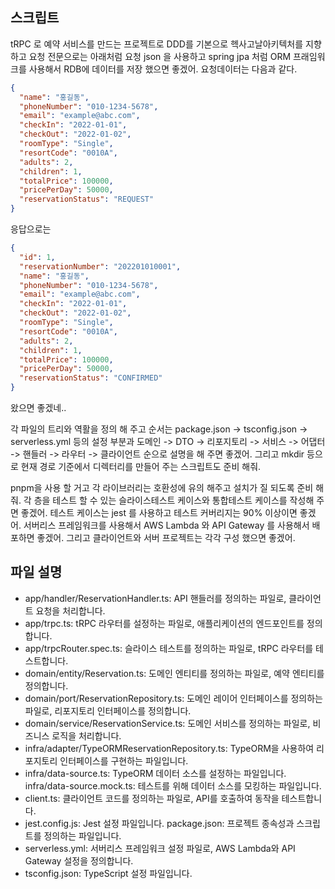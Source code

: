 ## 스크립트
tRPC 로 예약 서비스를 만드는 프로젝트로 DDD를 기본으로 헥사고날아키텍처를 지향하고 요청 전문으로는 아래처럼 요청 json 을 사용하고 spring jpa 처럼 ORM 프래임워크를 사용해서 RDB에 데이터를 저장 했으면 좋겠어.
요청데이터는 다음과 같다.
```json
{
  "name": "홍길동",
  "phoneNumber": "010-1234-5678",
  "email": "example@abc.com",
  "checkIn": "2022-01-01",
  "checkOut": "2022-01-02",
  "roomType": "Single",
  "resortCode": "0010A",
  "adults": 2,
  "children": 1,
  "totalPrice": 100000,
  "pricePerDay": 50000, 
  "reservationStatus": "REQUEST"
}
````
응답으로는 

```json
{
  "id": 1,
  "reservationNumber": "202201010001",
  "name": "홍길동",
  "phoneNumber": "010-1234-5678",
  "email": "example@abc.com",
  "checkIn": "2022-01-01",
  "checkOut": "2022-01-02",
  "roomType": "Single",
  "resortCode": "0010A",
  "adults": 2,
  "children": 1,
  "totalPrice": 100000,
  "pricePerDay": 50000,
  "reservationStatus": "CONFIRMED"
}
```
왔으면 좋겠네.. 

각 파일의 트리와 역활을 정의 해 주고 순서는 
package.json -> tsconfig.json -> serverless.yml 등의 설정 부분과
도메인 -> DTO -> 리포지토리 ->  서비스 -> 어댑터 -> 핸들러 -> 라우터 -> 클라이언트 순으로 설명을 해 주면 좋겠어.
그리고 mkdir 등으로 현재 경로 기준에서 디렉터리를 만들어 주는 스크립트도 준비 해줘.

pnpm을 사용 할 거고 각 라이브러리는 호환성에 유의 해주고 설치가 질 되도록 준비 해줘.
각 층을 테스트 할 수 있는 슬라이스테스트 케이스와 통합테스트 케이스를 작성해 주면 좋겠어.
테스트 케이스는 jest 를 사용하고 테스트 커버리지는 90% 이상이면 좋겠어.
서버리스 프레임워크를 사용해서 AWS Lambda 와 API Gateway 를 사용해서 배포하면 좋겠어.
그리고 클라이언트와 서버 프로젝트는 각각 구성 했으면 좋겠어.

## 파일 설명
- app/handler/ReservationHandler.ts: API 핸들러를 정의하는 파일로, 클라이언트 요청을 처리합니다.
- app/trpc.ts: tRPC 라우터를 설정하는 파일로, 애플리케이션의 엔드포인트를 정의합니다.
- app/trpcRouter.spec.ts: 슬라이스 테스트를 정의하는 파일로, tRPC 라우터를 테스트합니다.
- domain/entity/Reservation.ts: 도메인 엔티티를 정의하는 파일로, 예약 엔티티를 정의합니다.
- domain/port/ReservationRepository.ts: 도메인 레이어 인터페이스를 정의하는 파일로, 리포지토리 인터페이스를 정의합니다.
- domain/service/ReservationService.ts: 도메인 서비스를 정의하는 파일로, 비즈니스 로직을 처리합니다.
- infra/adapter/TypeORMReservationRepository.ts: TypeORM을 사용하여 리포지토리 인터페이스를 구현하는 파일입니다.
- infra/data-source.ts: TypeORM 데이터 소스를 설정하는 파일입니다.
infra/data-source.mock.ts: 테스트를 위해 데이터 소스를 모킹하는 파일입니다.
- client.ts: 클라이언트 코드를 정의하는 파일로, API를 호출하여 동작을 테스트합니다.
- jest.config.js: Jest 설정 파일입니다.
package.json: 프로젝트 종속성과 스크립트를 정의하는 파일입니다.
- serverless.yml: 서버리스 프레임워크 설정 파일로, AWS Lambda와 API Gateway 설정을 정의합니다.
- tsconfig.json: TypeScript 설정 파일입니다.